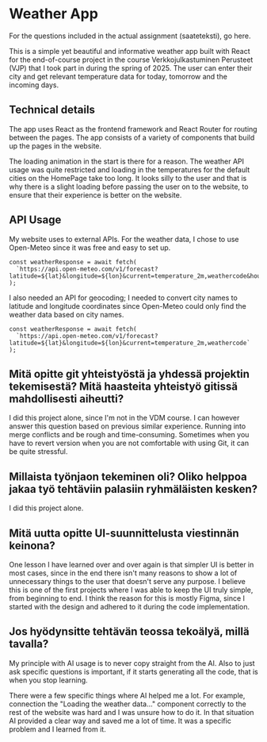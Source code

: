 # Weather App

For the questions included in the actual assignment (saateteksti), go here.

This is a simple yet beautiful and informative weather app built with React for the end-of-course project in the course Verkkojulkastuminen Perusteet (VJP) that I took part in during the spring of 2025. The user can enter their city and get relevant temperature data for today, tomorrow and the incoming days.

## Technical details

The app uses React as the frontend framework and React Router for routing between the pages. The app consists of a variety of components that build up the pages in the website.

The loading animation in the start is there for a reason. The weather API usage was quite restricted and loading in the temperatures for the default cities on the HomePage take too long. It looks silly to the user and that is why there is a slight loading before passing the user on to the website, to ensure that their experience is better on the website.

## API Usage

My website uses to external APIs. For the weather data, I chose to use Open-Meteo since it was free and easy to set up. 

```
const weatherResponse = await fetch(
  `https://api.open-meteo.com/v1/forecast?latitude=${lat}&longitude=${lon}&current=temperature_2m,weathercode&hourly=temperature_2m&daily=weathercode,temperature_2m_max,temperature_2m_min&timezone=auto&forecast_days=7`
);
```

I also needed an API for geocoding; I needed to convert city names to latitude and longitude coordinates since Open-Meteo could only find the weather data based on city names. 

```
const weatherResponse = await fetch(
  `https://api.open-meteo.com/v1/forecast?latitude=${lat}&longitude=${lon}&current=temperature_2m,weathercode`
);

```

## Mitä opitte git yhteistyöstä ja yhdessä projektin tekemisestä? Mitä haasteita yhteistyö gitissä mahdollisesti aiheutti?

I did this project alone, since I'm not in the VDM course. I can however answer this question based on previous similar experience. Running into merge conflicts and be rough and time-consuming. Sometimes when you have to revert version when you are not comfortable with using Git, it can be quite stressful.

## Millaista työnjaon tekeminen oli? Oliko helppoa jakaa työ tehtäviin palasiin ryhmäläisten kesken?

I did this project alone.

## Mitä uutta opitte UI-suunnittelusta viestinnän keinona?

One lesson I have learned over and over again is that simpler UI is better in most cases, since in the end there isn't many reasons to show a lot of unnecessary things to the user that doesn't serve any purpose. I believe this is one of the first projects where I was able to keep the UI truly simple, from beginning to end. I think the reason for this is mostly Figma, since I started with the design and adhered to it during the code implementation. 

## Jos hyödynsitte tehtävän teossa tekoälyä, millä tavalla?

My principle with AI usage is to never copy straight from the AI. Also to just ask specific questions is important, if it starts generating all the code, that is when you stop learning. 

There were a few specific things where AI helped me a lot. For example, connection the "Loading the weather data..." component correctly to the rest of the website was hard and I was unsure how to do it. In that situation AI provided a clear way and saved me a lot of time. It was a specific problem and I learned from it. 